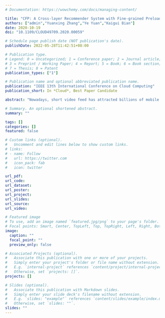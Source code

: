 ```yaml
---
# Documentation: https://wowchemy.com/docs/managing-content/

title: "CFP: A Cross-layer Recommender System with Fine-grained Preloading for Short Video Streaming at Network Edge"
authors: ["admin","Yuanxing Zhang","Ye Yuan","Kaigui Bian"]
date: 2020-10-19
doi: "10.1109/CLOUD49709.2020.00059"

# Schedule page publish date (NOT publication's date).
publishDate: 2022-05-28T11:42:51+08:00

# Publication type.
# Legend: 0 = Uncategorized; 1 = Conference paper; 2 = Journal article;
# 3 = Preprint / Working Paper; 4 = Report; 5 = Book; 6 = Book section;
# 7 = Thesis; 8 = Patent
publication_types: ["1"]

# Publication name and optional abbreviated publication name.
publication: "IEEE 13th International Conference on Cloud Computing"
publication_short: In *Cloud*, Best Paper Candidate

abstract: "Nowadays, short video feed has attracted billions of mobile users all around the world to interact with content effortlessly, yielding an explosive growth of short video commerce. Typically, users watch full-screen short videos of a few seconds one-by-one in a watch-list generated by recommender systems, skipping those they are not interested in. However, the recommender system at the cloud makes a user-interest-specific decision mostly based on the users' behavior data collected within the application itself (e.g., users' view history), without examining the lower-layer network and communication statistics. When the playback choked due to the limited network bandwidth, the user will probably skip the video, leading to a waste of bandwidth and degradation of the user's quality of experience (QoE). Meanwhile, the excessive number of user requests to video contents raises a heavy computational load and communication cost for the recommender system at the cloud to determine which videos to be recommended and delivered to each user in a real-time manner. The advance of edge computing provides a promising avenue of deploying edge nodes with caches (e.g., household devices) beyond cloud and edge servers, such that the recommender system in the cloud can place popular video contents closer to client users, and meanwhile the contents are delivered to client users with good network condition. In this paper, we propose CFP, a cross-layer recommender system for short video streaming with fine-grained preloading technique at the network edge. CFP jointly optimizes the recommendation effect of the video application and the content preloading efficiency under various network conditions at the network edge. CFP takes a two-stage approach: the cloud server first seeks to perform edge-wise instead of user-interest-specific recommendation with neural collaborative filtering recommender, preloading a list of candidate videos to edge nodes, and each edge node, deploying the GRU with attention, then delivers the proper video contents to the client user device according to the user's preference. Trace-driven emulations demonstrate the efficiency of the proposed CFP scheme."

# Summary. An optional shortened abstract.
summary: ""

tags: []
categories: []
featured: false

# Custom links (optional).
#   Uncomment and edit lines below to show custom links.
# links:
# - name: Follow
#   url: https://twitter.com
#   icon_pack: fab
#   icon: twitter

url_pdf:
url_code:
url_dataset:
url_poster:
url_project:
url_slides:
url_source:
url_video:

# Featured image
# To use, add an image named `featured.jpg/png` to your page's folder. 
# Focal points: Smart, Center, TopLeft, Top, TopRight, Left, Right, BottomLeft, Bottom, BottomRight.
image:
  caption: ""
  focal_point: ""
  preview_only: false

# Associated Projects (optional).
#   Associate this publication with one or more of your projects.
#   Simply enter your project's folder or file name without extension.
#   E.g. `internal-project` references `content/project/internal-project/index.md`.
#   Otherwise, set `projects: []`.
projects: []

# Slides (optional).
#   Associate this publication with Markdown slides.
#   Simply enter your slide deck's filename without extension.
#   E.g. `slides: "example"` references `content/slides/example/index.md`.
#   Otherwise, set `slides: ""`.
slides: ""
---
```

